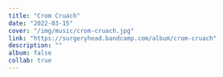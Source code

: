 ```yaml
---
title: "Crom Cruach"
date: "2022-03-15"
cover: "/img/music/crom-cruach.jpg"
link: "https://surgeryhead.bandcamp.com/album/crom-cruach"
description: ""
album: false
collab: true
---
```

